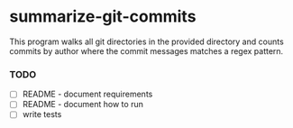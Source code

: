 # summarize-git-commits
This program walks all git directories in the provided directory and counts commits by author where the commit messages matches a regex pattern.

### TODO 
- [ ] README - document requirements
- [ ] README - document how to run
- [ ] write tests
